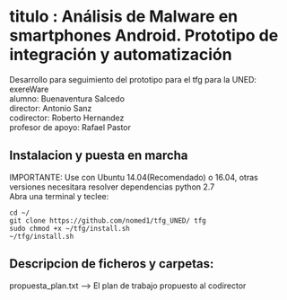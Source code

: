 # titulo : Análisis de Malware en smartphones Android. Prototipo de integración y automatización
Desarrollo para seguimiento del prototipo para el tfg para la UNED: exereWare  
alumno: Buenaventura Salcedo  
director: Antonio Sanz  
codirector: Roberto Hernandez  
profesor de apoyo: Rafael Pastor  
## Instalacion y puesta en marcha  
IMPORTANTE: Use con Ubuntu 14.04(Recomendado) o 16.04, otras versiones necesitara resolver dependencias python 2.7  
Abra una terminal y teclee:  
~~~
cd ~/  
git clone https://github.com/nomed1/tfg_UNED/ tfg  
sudo chmod +x ~/tfg/install.sh  
~/tfg/install.sh  
~~~
## Descripcion de ficheros y carpetas:  
propuesta_plan.txt --> El plan de trabajo propuesto al codirector
